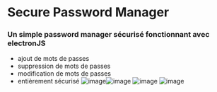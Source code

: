 # Secure Password Manager 
### Un simple password manager sécurisé fonctionnant avec electronJS
* ajout de mots de passes
* suppression de mots de passes
* modification de mots de passes
* entièrement sécurisé
![image](https://cdn.discordapp.com/attachments/1007360388117049487/1007360515271557193/unknown.png)![image](https://cdn.discordapp.com/attachments/1007360388117049487/1007360668372049990/unknown.png)
![image](https://cdn.discordapp.com/attachments/1007360388117049487/1007360720368844840/unknown.png)
![image](https://cdn.discordapp.com/attachments/1007360388117049487/1007361138318647337/unknown.png)